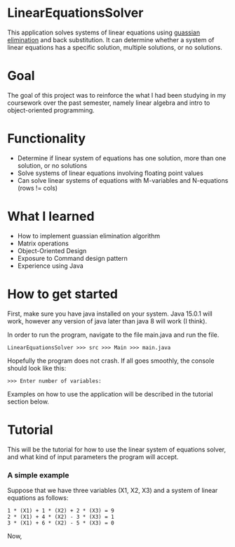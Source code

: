 # LinearEquationsSolver
This application solves systems of linear equations using [guassian elimination](https://en.wikipedia.org/wiki/Gaussian_elimination) and back substitution. It can determine whether a system of linear equations
has a specific solution, multiple solutions, or no solutions.

# Goal
The goal of this project was to reinforce the what I had been studying in my coursework over the past semester, namely linear algebra and intro to object-oriented programming. 

# Functionality
- Determine if linear system of equations has one solution, more than one solution, or no solutions
- Solve systems of linear equations involving floating point values
- Can solve linear systems of equations with M-variables and N-equations (rows != cols)

# What I learned
- How to implement guassian elimination algorithm
- Matrix operations
- Object-Oriented Design
- Exposure to Command design pattern
- Experience using Java

# How to get started
First, make sure you have java installed on your system. Java 15.0.1 will work, however any version of java later than java 8 will work (I think).

In order to run the program, navigate to the file main.java and run the file.
```
LinearEquationsSolver >>> src >>> Main >>> main.java
```

Hopefully the program does not crash. If all goes smoothly, the console should look like this:
```
>>> Enter number of variables: 
```
Examples on how to use the application will be described in the tutorial section below.

# Tutorial
This will be the tutorial for how to use the linear system of equations solver, and what kind of input parameters the program 
will accept.

### A simple example
Suppose that we have three variables (X1, X2, X3) and a system of linear equations as follows:
```
1 * (X1) + 1 * (X2) + 2 * (X3) = 9
2 * (X1) + 4 * (X2) - 3 * (X3) = 1
3 * (X1) + 6 * (X2) - 5 * (X3) = 0
```
Now, 



